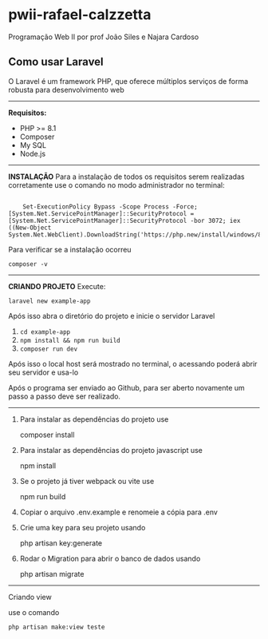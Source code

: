 # pwii-rafael-calzzetta
Programação Web II por prof João Siles e Najara Cardoso

## Como usar Laravel
O Laravel é um framework PHP, que oferece múltiplos serviços de forma robusta para desenvolvimento web 
***

**Requisitos:**

 - PHP >= 8.1
 - Composer
 - My SQL
  - Node.js

***
**INSTALAÇÃO**
Para a instalação de todos os requisitos serem realizadas corretamente use o comando no modo administrador no terminal:

```

    Set-ExecutionPolicy Bypass -Scope Process -Force; [System.Net.ServicePointManager]::SecurityProtocol = [System.Net.ServicePointManager]::SecurityProtocol -bor 3072; iex ((New-Object System.Net.WebClient).DownloadString('https://php.new/install/windows/8.4'))

```

Para verificar se a instalação ocorreu 

    composer -v

***
**CRIANDO PROJETO**
Execute:

    laravel new example-app
Após isso abra o diretório do projeto e inicie o servidor Laravel

 1. `cd example-app`
 2. `npm install && npm run build`
 3. `composer run dev`

Após isso o local host será mostrado no terminal, o acessando poderá abrir seu servidor e usa-lo 

Após o programa ser enviado ao Github, para ser aberto novamente um passo a passo deve ser realizado.

***
1. Para instalar as dependências do projeto use

    composer install

2. Para instalar as dependências do projeto javascript use

    npm install

3. Se o projeto já tiver webpack ou vite use 

    npm run build

 4. Copiar o arquivo .env.example e renomeie a cópia para .env

4. Crie uma key para seu projeto usando 

    php artisan key:generate


5. Rodar o Migration para abrir o banco de dados usando

    php artisan migrate



***
Criando view

use o comando

`php artisan make:view teste`